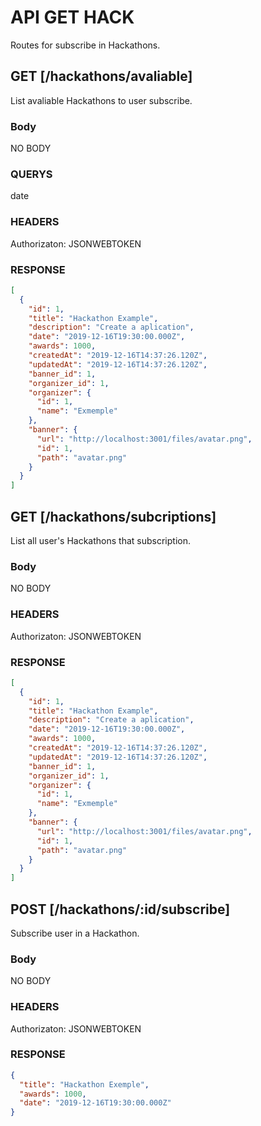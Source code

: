 # API GET HACK

Routes for subscribe in Hackathons.

## GET [/hackathons/avaliable]

List avaliable Hackathons to user subscribe.

### Body

NO BODY

### QUERYS

date

### HEADERS

Authorizaton: JSONWEBTOKEN

### RESPONSE

```json
[
  {
    "id": 1,
    "title": "Hackathon Example",
    "description": "Create a aplication",
    "date": "2019-12-16T19:30:00.000Z",
    "awards": 1000,
    "createdAt": "2019-12-16T14:37:26.120Z",
    "updatedAt": "2019-12-16T14:37:26.120Z",
    "banner_id": 1,
    "organizer_id": 1,
    "organizer": {
      "id": 1,
      "name": "Exmemple"
    },
    "banner": {
      "url": "http://localhost:3001/files/avatar.png",
      "id": 1,
      "path": "avatar.png"
    }
  }
]
```

## GET [/hackathons/subcriptions]

List all user's Hackathons that subscription.

### Body

NO BODY

### HEADERS

Authorizaton: JSONWEBTOKEN

### RESPONSE

```json
[
  {
    "id": 1,
    "title": "Hackathon Example",
    "description": "Create a aplication",
    "date": "2019-12-16T19:30:00.000Z",
    "awards": 1000,
    "createdAt": "2019-12-16T14:37:26.120Z",
    "updatedAt": "2019-12-16T14:37:26.120Z",
    "banner_id": 1,
    "organizer_id": 1,
    "organizer": {
      "id": 1,
      "name": "Exmemple"
    },
    "banner": {
      "url": "http://localhost:3001/files/avatar.png",
      "id": 1,
      "path": "avatar.png"
    }
  }
]
```

## POST [/hackathons/:id/subscribe]

Subscribe user in a Hackathon.

### Body

NO BODY

### HEADERS

Authorizaton: JSONWEBTOKEN

### RESPONSE

```json
{
  "title": "Hackathon Exemple",
  "awards": 1000,
  "date": "2019-12-16T19:30:00.000Z"
}
```
